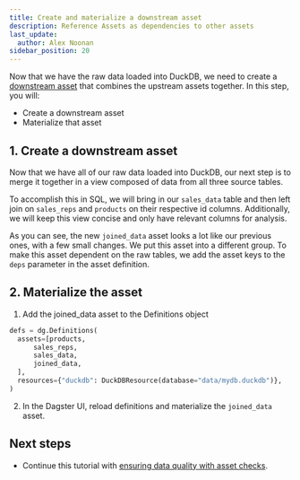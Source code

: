 ```yaml
---
title: Create and materialize a downstream asset
description: Reference Assets as dependencies to other assets
last_update:
  author: Alex Noonan
sidebar_position: 20
---
```


Now that we have the raw data loaded into DuckDB, we need to create a [downstream asset](/guides/build/assets/defining-assets-with-asset-dependencies) that combines the upstream assets together. In this step, you will:

- Create a downstream asset
- Materialize that asset

## 1. Create a downstream asset

Now that we have all of our raw data loaded into DuckDB, our next step is to merge it together in a view composed of data from all three source tables.

To accomplish this in SQL, we will bring in our `sales_data` table and then left join on `sales_reps` and `products` on their respective id columns. Additionally, we will keep this view concise and only have relevant columns for analysis.

As you can see, the new `joined_data` asset looks a lot like our previous ones, with a few small changes. We put this asset into a different group. To make this asset dependent on the raw tables, we add the asset keys to the `deps` parameter in the asset definition.

<CodeExample path="docs_beta_snippets/docs_beta_snippets/guides/tutorials/etl_tutorial/etl_tutorial/definitions.py" language="python" lineStart="89" lineEnd="132"/>

## 2. Materialize the asset

1. Add the joined_data asset to the Definitions object

  ```python
  defs = dg.Definitions(
    assets=[products,
        sales_reps,
        sales_data,
        joined_data,
    ],
    resources={"duckdb": DuckDBResource(database="data/mydb.duckdb")},
  )
  ```

2. In the Dagster UI, reload definitions and materialize the `joined_data` asset.

## Next steps

- Continue this tutorial with [ensuring data quality with asset checks](ensure-data-quality-with-asset-checks).